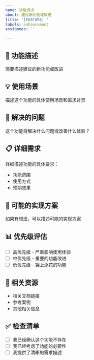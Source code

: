 ```yaml
---
name: 功能请求
about: 建议新功能或改进
title: '[FEATURE] '
labels: enhancement
assignees: ''

---
```


## 🚀 功能描述
简要描述建议的新功能或改进

## 💡 使用场景
描述这个功能的具体使用场景和需求背景

## 🎯 解决的问题
这个功能将解决什么问题或改善什么体验？

## 📋 详细需求
详细描述功能的具体要求：
- 功能范围
- 使用方式
- 预期效果

## 🎨 可能的实现方案
如果有想法，可以描述可能的实现方案

## 📊 优先级评估
- [ ] 高优先级 - 严重影响使用体验
- [ ] 中优先级 - 重要的功能改进
- [ ] 低优先级 - 锦上添花的功能

## 🔗 相关资源
- 相关文档链接
- 参考案例
- 其他相关信息

## ✅ 检查清单
- [ ] 我已经确认这个功能不存在
- [ ] 我已经考虑了功能的必要性
- [ ] 我提供了清晰的需求描述
